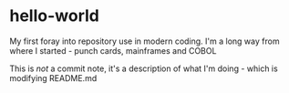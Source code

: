 # hello-world
My first foray into repository use in modern coding.
I'm a long way from where I started - punch cards, mainframes and COBOL

This is _not_ a commit note, it's a description of what I'm doing - which is modifying README.md
